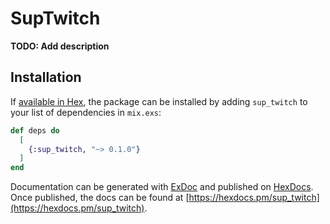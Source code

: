 # SupTwitch

**TODO: Add description**

## Installation

If [available in Hex](https://hex.pm/docs/publish), the package can be installed
by adding `sup_twitch` to your list of dependencies in `mix.exs`:

```elixir
def deps do
  [
    {:sup_twitch, "~> 0.1.0"}
  ]
end
```

Documentation can be generated with [ExDoc](https://github.com/elixir-lang/ex_doc)
and published on [HexDocs](https://hexdocs.pm). Once published, the docs can
be found at [https://hexdocs.pm/sup_twitch](https://hexdocs.pm/sup_twitch).

